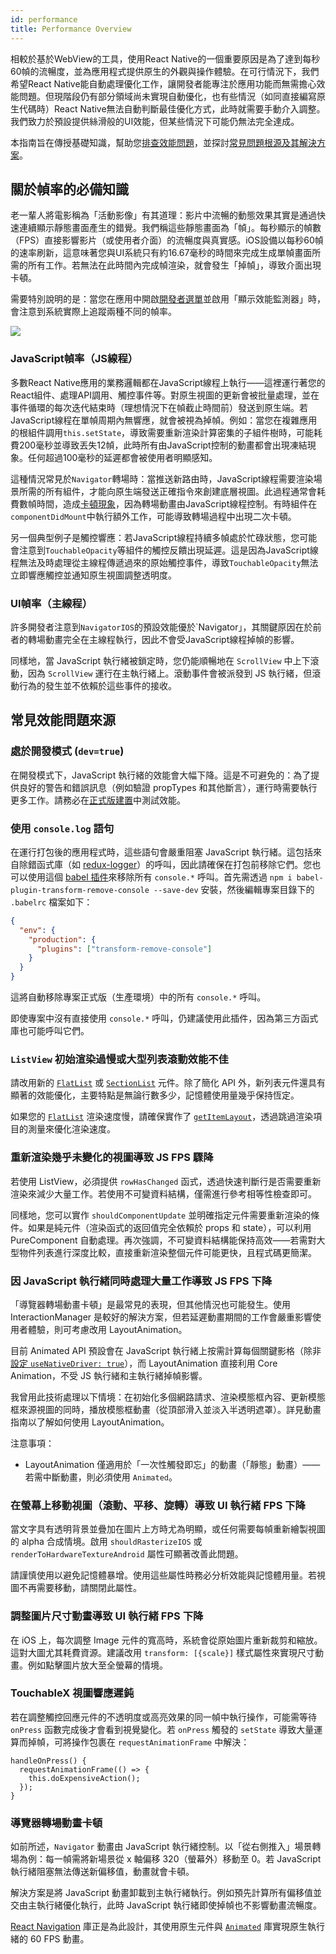 ```yaml
---
id: performance
title: Performance Overview
---
```


相較於基於WebView的工具，使用React Native的一個重要原因是為了達到每秒60幀的流暢度，並為應用程式提供原生的外觀與操作體驗。在可行情況下，我們希望React Native能自動處理優化工作，讓開發者能專注於應用功能而無需擔心效能問題。但現階段仍有部分領域尚未實現自動優化，也有些情況（如同直接編寫原生代碼時）React Native無法自動判斷最佳優化方式，此時就需要手動介入調整。我們致力於預設提供絲滑般的UI效能，但某些情況下可能仍無法完全達成。

本指南旨在傳授基礎知識，幫助您[排查效能問題](profiling.md)，並探討[常見問題根源及其解決方案](performance.md#common-sources-of-performance-problems)。

## 關於幀率的必備知識

老一輩人將電影稱為「活動影像」有其道理：影片中流暢的動態效果其實是通過快速連續顯示靜態畫面產生的錯覺。我們稱這些靜態畫面為「幀」。每秒顯示的幀數（FPS）直接影響影片（或使用者介面）的流暢度與真實感。iOS設備以每秒60幀的速率刷新，這意味著您與UI系統只有約16.67毫秒的時間來完成生成單幀畫面所需的所有工作。若無法在此時間內完成幀渲染，就會發生「掉幀」，導致介面出現卡頓。

需要特別說明的是：當您在應用中開啟[開發者選單](debugging.md#accessing-the-dev-menu)並啟用「顯示效能監測器」時，會注意到系統實際上追蹤兩種不同的幀率。

![](/docs/assets/PerfUtil.png)

### JavaScript幀率（JS線程）

多數React Native應用的業務邏輯都在JavaScript線程上執行——這裡運行著您的React組件、處理API調用、觸控事件等。對原生視圖的更新會被批量處理，並在事件循環的每次迭代結束時（理想情況下在幀截止時間前）發送到原生端。若JavaScript線程在單幀周期內無響應，就會被視為掉幀。例如：當您在複雜應用的根組件調用`this.setState`，導致需要重新渲染計算密集的子組件樹時，可能耗費200毫秒並導致丟失12幀，此時所有由JavaScript控制的動畫都會出現凍結現象。任何超過100毫秒的延遲都會被使用者明顯感知。

這種情況常見於`Navigator`轉場時：當推送新路由時，JavaScript線程需要渲染場景所需的所有組件，才能向原生端發送正確指令來創建底層視圖。此過程通常會耗費數幀時間，造成[卡頓現象](https://jankfree.org/)，因為轉場動畫由JavaScript線程控制。有時組件在`componentDidMount`中執行額外工作，可能導致轉場過程中出現二次卡頓。

另一個典型例子是觸控響應：若JavaScript線程持續多幀處於忙碌狀態，您可能會注意到`TouchableOpacity`等組件的觸控反饋出現延遲。這是因為JavaScript線程無法及時處理從主線程傳遞過來的原始觸控事件，導致`TouchableOpacity`無法立即響應觸控並通知原生視圖調整透明度。

### UI幀率（主線程）

許多開發者注意到`NavigatorIOS`的預設效能優於`Navigator」，其關鍵原因在於前者的轉場動畫完全在主線程執行，因此不會受JavaScript線程掉幀的影響。

同樣地，當 JavaScript 執行緒被鎖定時，您仍能順暢地在 `ScrollView` 中上下滾動，因為 `ScrollView` 運行在主執行緒上。滾動事件會被派發到 JS 執行緒，但滾動行為的發生並不依賴於這些事件的接收。

## 常見效能問題來源

### 處於開發模式 (`dev=true`)

在開發模式下，JavaScript 執行緒的效能會大幅下降。這是不可避免的：為了提供良好的警告和錯誤訊息（例如驗證 propTypes 和其他斷言），運行時需要執行更多工作。請務必在[正式版建置](running-on-device.md#building-your-app-for-production)中測試效能。

### 使用 `console.log` 語句

在運行打包後的應用程式時，這些語句會嚴重阻塞 JavaScript 執行緒。這包括來自除錯函式庫（如 [redux-logger](https://github.com/evgenyrodionov/redux-logger)）的呼叫，因此請確保在打包前移除它們。您也可以使用這個 [babel 插件](https://babeljs.io/docs/plugins/transform-remove-console/)來移除所有 `console.*` 呼叫。首先需透過 `npm i babel-plugin-transform-remove-console --save-dev` 安裝，然後編輯專案目錄下的 `.babelrc` 檔案如下：

```json
{
  "env": {
    "production": {
      "plugins": ["transform-remove-console"]
    }
  }
}
```

這將自動移除專案正式版（生產環境）中的所有 `console.*` 呼叫。

即使專案中沒有直接使用 `console.*` 呼叫，仍建議使用此插件，因為第三方函式庫也可能呼叫它們。

### `ListView` 初始渲染過慢或大型列表滾動效能不佳

請改用新的 [`FlatList`](flatlist.md) 或 [`SectionList`](sectionlist.md) 元件。除了簡化 API 外，新列表元件還具有顯著的效能優化，主要特點是無論行數多少，記憶體使用量幾乎保持恆定。

如果您的 [`FlatList`](flatlist.md) 渲染速度慢，請確保實作了 [`getItemLayout`](flatlist.md#getitemlayout)，透過跳過渲染項目的測量來優化渲染速度。

### 重新渲染幾乎未變化的視圖導致 JS FPS 驟降

若使用 ListView，必須提供 `rowHasChanged` 函式，透過快速判斷行是否需要重新渲染來減少大量工作。若使用不可變資料結構，僅需進行參考相等性檢查即可。

同樣地，您可以實作 `shouldComponentUpdate` 並明確指定元件需要重新渲染的條件。如果是純元件（渲染函式的返回值完全依賴於 props 和 state），可以利用 PureComponent 自動處理。再次強調，不可變資料結構能保持高效——若需對大型物件列表進行深度比較，直接重新渲染整個元件可能更快，且程式碼更簡潔。

### 因 JavaScript 執行緒同時處理大量工作導致 JS FPS 下降

「導覽器轉場動畫卡頓」是最常見的表現，但其他情況也可能發生。使用 InteractionManager 是較好的解決方案，但若延遲動畫期間的工作會嚴重影響使用者體驗，則可考慮改用 LayoutAnimation。

目前 Animated API 預設會在 JavaScript 執行緒上按需計算每個關鍵影格（除非[設定 `useNativeDriver: true`](/blog/2017/02/14/using-native-driver-for-animated#how-do-i-use-this-in-my-app)），而 LayoutAnimation 直接利用 Core Animation，不受 JS 執行緒和主執行緒掉幀影響。

我曾用此技術處理以下情境：在初始化多個網路請求、渲染模態框內容、更新模態框來源視圖的同時，播放模態框動畫（從頂部滑入並淡入半透明遮罩）。詳見動畫指南以了解如何使用 LayoutAnimation。

注意事項：

- LayoutAnimation 僅適用於「一次性觸發即忘」的動畫（「靜態」動畫）——若需中斷動畫，則必須使用 `Animated`。

### 在螢幕上移動視圖（滾動、平移、旋轉）導致 UI 執行緒 FPS 下降

當文字具有透明背景並疊加在圖片上方時尤為明顯，或任何需要每幀重新繪製視圖的 alpha 合成情境。啟用 `shouldRasterizeIOS` 或 `renderToHardwareTextureAndroid` 屬性可顯著改善此問題。

請謹慎使用以避免記憶體暴增。使用這些屬性時務必分析效能與記憶體用量。若視圖不再需要移動，請關閉此屬性。

### 調整圖片尺寸動畫導致 UI 執行緒 FPS 下降

在 iOS 上，每次調整 Image 元件的寬高時，系統會從原始圖片重新裁剪和縮放。這對大圖尤其耗費資源。建議改用 `transform: [{scale}]` 樣式屬性來實現尺寸動畫。例如點擊圖片放大至全螢幕的情境。

### TouchableX 視圖響應遲鈍

若在調整觸控回應元件的不透明度或高亮效果的同一幀中執行操作，可能需等待 `onPress` 函數完成後才會看到視覺變化。若 `onPress` 觸發的 `setState` 導致大量運算而掉幀，可將操作包裹在 `requestAnimationFrame` 中解決：

```tsx
handleOnPress() {
  requestAnimationFrame(() => {
    this.doExpensiveAction();
  });
}
```

### 導覽器轉場動畫卡頓

如前所述，`Navigator` 動畫由 JavaScript 執行緒控制。以「從右側推入」場景轉場為例：每一幀需將新場景從 x 軸偏移 320（螢幕外）移動至 0。若 JavaScript 執行緒阻塞無法傳送新偏移值，動畫就會卡頓。

解決方案是將 JavaScript 動畫卸載到主執行緒執行。例如預先計算所有偏移值並交由主執行緒優化執行，此時 JavaScript 執行緒即使掉幀也不影響動畫流暢度。

[React Navigation](navigation.md) 庫正是為此設計，其使用原生元件與 [`Animated`](animated.md) 庫實現原生執行緒的 60 FPS 動畫。